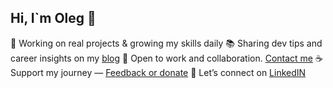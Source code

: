 ## Hi, I`m Oleg 👋
🚀 Working on real projects & growing my skills daily
📚 Sharing dev tips and career insights on my [blog](https://hackernoon.com/u/oltrenin)
🤝 Open to work and collaboration. [Contact me](https://t.me/oltrenin)
☕ Support my journey — [Feedback or donate](https://t.me/oltrenin)
🔗 Let’s connect on [LinkedIN](https://www.linkedin.com/in/oleg-trenin-a6480629b/)

<!--
**OlTrenin/OlTrenin** is a ✨ _special_ ✨ repository because its `README.md` (this file) appears on your GitHub profile.

Here are some ideas to get you started:

- 🔭 I’m currently working on ...
- 🌱 I’m currently learning ...
- 👯 I’m looking to collaborate on ...
- 🤔 I’m looking for help with ...
- 💬 Ask me about ...
- 📫 How to reach me: ...
- 😄 Pronouns: ...
- ⚡ Fun fact: ...
-->
